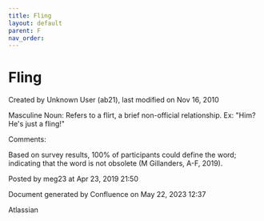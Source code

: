 ```yaml
---
title: Fling
layout: default
parent: F
nav_order:
---
```


# Fling

Created by  Unknown User (ab21), last modified on Nov 16, 2010

Masculine Noun: Refers to a flirt, a brief non-official relationship. Ex: &quot;Him? He's just a fling!&quot;

Comments:

Based on survey results, 100% of participants could define the word; indicating that the word is not obsolete (M Gillanders, A-F, 2019).

Posted by meg23 at Apr 23, 2019 21:50

Document generated by Confluence on May 22, 2023 12:37

Atlassian
